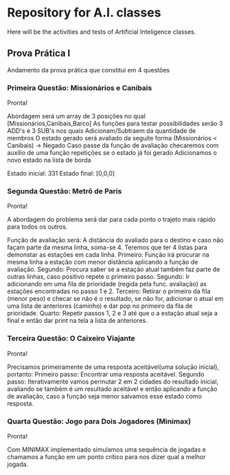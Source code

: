 # Repository for A.I. classes

Here will be the activities and tests of Artificial Inteligence classes.

## Prova Prática I

Andamento da prova prática que constitui em 4 questões

### Primeira Questão: Missionários e Canibais

Pronta!

  Abordagem será um array de 3 posições no qual [Missionários,Canibais,Barco]
  As funções para testar possibilidades serão 3 ADD's e 3 SUB's nos quais Adicionam/Subtraem da quantidade de membros
  O estado gerado será avaliado da seguite forma  (Missionários < Canibais) -> Negado
  Caso passe da função de avaliação checaremos com auxílio de uma função repetições se o estado já foi gerado
  Adicionamos o novo estado na lista de borda

  Estado inicial: 331
  Estado final: [0,0,0]

### Segunda Questão: Metrô de Paris

Pronta!

A abordagem do problema será dar para cada ponto o trajeto mais rápido para todos os outros.

Função de avaliação será: A distância do avaliado para o destino e caso não façam parte da mesma linha, soma-se 4.
Teremos que ter 4 listas para demonstar as estações em cada linha.
Primeiro: Função irá procurar na mesma linha a estação com menor distância aplicando a função de avaliação.
Segundo: Procura saber se a estação atual também faz parte de outras linhas, caso positivo repete o primeiro passo.
Segundo: Ir adicionando em uma fila de prioridade (regida pela func. avaliação) as estações encontradas no passo 1 e 2.
Terceiro: Retirar o primeiro da fila (menor peso) e checar se não é o resultado, se não for, adicionar o atual em uma lista de anteriores (caminho) e dar pop no primeiro da fila de prioridade.
Quarto:  Repetir passos 1, 2 e 3 até que o a estação atual seja a final e então dar print na tela a lista de anteriores.

### Terceira Questão: O Caixeiro Viajante

Pronta!

Precisamos primeiramente de uma resposta aceitável(uma solução inicial), portanto:
Primeiro passo: Encontrar uma resposta aceitável. 
Segundo passo: Iterativamente vamos permutar 2 em 2 cidades do resultado inicial, avaliando se também é um resultado aceitável e então aplicando a função de avaliação, caso a função seja menor salvamos esse estado como resposta.

### Quarta Questão: Jogo para Dois Jogadores (Minimax)

Pronta!

Com MINIMAX implementado simulamos uma sequência de jogadas e chamamos a função em um ponto crítico para nos dizer qual a melhor jogada.

